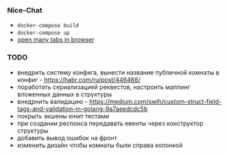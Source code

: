 ### Nice-Chat

* `docker-compose build`
* `docker-compose up`
* [open many tabs in browser](http://localhost:8080)

### TODO

* внедрить систему конфига, вынести название публичной комнаты в конфиг - https://habr.com/ru/post/446468/
* поработать сериализацией реквестов, настроить маппинг вложенных данных в структуры 
* внедрнить валидацию - https://medium.com/swlh/custom-struct-field-tags-and-validation-in-golang-9a7aeedcdc5b
* покрыть экшены юнит тестами
* при создании респонса передавать евенты через конструктор структуры
* добавить вывод ошибок на фронт
* изменить дизайн чтобы комнаты были справа колонкой 